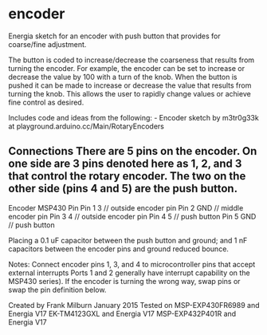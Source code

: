 # encoder


   Energia sketch for an encoder with push button that provides for coarse/fine adjustment.
   
   The button is coded to increase/decrease the coarseness that results from turning the encoder. 
   For example, the encoder can be set to increase or decrease the value by 100 with a turn
   of the knob. When the button is pushed it can be made to increase or decrease the value that 
   results from turning the knob. This allows the user to rapidly change values or achieve fine
   control as desired.
   
   Includes code and ideas from the following:
      - Encoder sketch by m3tr0g33k at playground.arduino.cc/Main/RotaryEncoders
   
   Connections
   There are 5 pins on the encoder.  On one side are 3 pins denoted here as 1, 2, and 3 that
   control the rotary encoder.  The two on the other side (pins 4 and 5) are the push button.   
   -------------------------------------------------------
   Encoder      MSP430 Pin
   Pin 1        3               // outside encoder pin
   Pin 2        GND             // middle encoder pin
   Pin 3        4               // outside encoder pin
   Pin 4        5               // push button
   Pin 5        GND             // push button
   
   Placing a 0.1 uF capacitor between the push button and ground; and 1 nF capacitors between
   the encoder pins and ground reduced bounce.
   
   Notes:  Connect encoder pins 1, 3, and 4 to microcontroller pins that accept external 
           interrupts Ports 1 and 2 generally have interrupt capability on the MSP430 series).
           If the encoder is turning the wrong way, swap pins or swap the pin definition below.

   Created by Frank Milburn    January 2015
   Tested on MSP-EXP430FR6989 and Energia V17
             EK-TM4123GXL and Energia V17
             MSP-EXP432P401R and Energia V17
             
